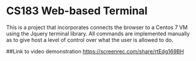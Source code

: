 # CS183 Web-based Terminal

This is a project that incorporates connects the browser to a Centos 7 VM using the Jquery terminal library. All commands are implemented manually as to give host a level of control over what the user is allowed to do.

##Link to video demonstration
https://screenrec.com/share/rtEdg169BH

